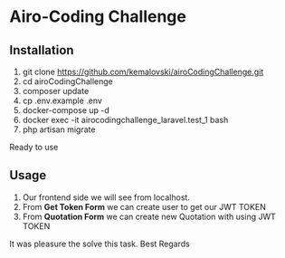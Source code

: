 # Airo-Coding Challenge

Installation
------
1. git clone https://github.com/kemalovski/airoCodingChallenge.git
2. cd airoCodingChallenge
3. composer update
4. cp .env.example .env
5. docker-compose up -d
6. docker exec -it airocodingchallenge_laravel.test_1 bash
7. php artisan migrate

Ready to use

Usage
------
1. Our frontend side we will see from localhost.
2. From **Get Token Form** we can create user to get our JWT TOKEN
3. From **Quotation Form** we can create new Quotation with using JWT TOKEN

It was pleasure the solve this task.
Best Regards
